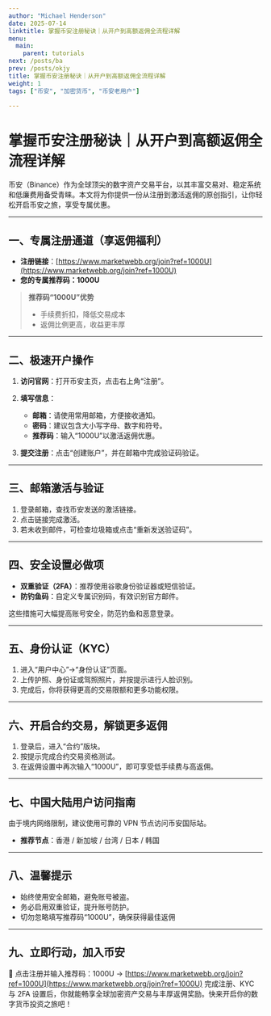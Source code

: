 ```yaml
---
author: "Michael Henderson"
date: 2025-07-14
linktitle: 掌握币安注册秘诀｜从开户到高额返佣全流程详解
menu:
  main:
    parent: tutorials
next: /posts/ba
prev: /posts/okjy
title: 掌握币安注册秘诀｜从开户到高额返佣全流程详解
weight: 1
tags: ["币安", "加密货币", "币安老用户"]

---
```

# 掌握币安注册秘诀｜从开户到高额返佣全流程详解

币安（Binance）作为全球顶尖的数字资产交易平台，以其丰富交易对、稳定系统和低廉费用备受青睐。本文将为你提供一份从注册到激活返佣的原创指引，让你轻松开启币安之旅，享受专属优惠。

---

## 一、专属注册通道（享返佣福利）

* **注册链接**：[https://www.marketwebb.org/join?ref=1000U](https://www.marketwebb.org/join?ref=1000U)
* **您的专属推荐码：1000U**

> **推荐码“1000U”优势**
>
> * 手续费折扣，降低交易成本
> * 返佣比例更高，收益更丰厚

---

## 二、极速开户操作

1. **访问官网**：打开币安主页，点击右上角“注册”。
2. **填写信息**：

   * **邮箱**：请使用常用邮箱，方便接收通知。
   * **密码**：建议包含大小写字母、数字和符号。
   * **推荐码**：输入“1000U”以激活返佣优惠。
3. **提交注册**：点击“创建账户”，并在邮箱中完成验证码验证。

---

## 三、邮箱激活与验证

1. 登录邮箱，查找币安发送的激活链接。
2. 点击链接完成激活。
3. 若未收到邮件，可检查垃圾箱或点击“重新发送验证码”。

---

## 四、安全设置必做项

* **双重验证（2FA）**：推荐使用谷歌身份验证器或短信验证。
* **防钓鱼码**：自定义专属识别码，有效识别官方邮件。

这些措施可大幅提高账号安全，防范钓鱼和恶意登录。

---

## 五、身份认证（KYC）

1. 进入“用户中心”→“身份认证”页面。
2. 上传护照、身份证或驾照照片，并按提示进行人脸识别。
3. 完成后，你将获得更高的交易限额和更多功能权限。

---

## 六、开启合约交易，解锁更多返佣

1. 登录后，进入“合约”版块。
2. 按提示完成合约交易资格测试。
3. 在返佣设置中再次输入“1000U”，即可享受低手续费与高返佣。

---

## 七、中国大陆用户访问指南

由于境内网络限制，建议使用可靠的 VPN 节点访问币安国际站。

* **推荐节点**：香港 / 新加坡 / 台湾 / 日本 / 韩国

---

## 八、温馨提示

* 始终使用安全邮箱，避免账号被盗。
* 务必启用双重验证，提升账号防护。
* 切勿忽略填写推荐码“1000U”，确保获得最佳返佣

---

## 九、立即行动，加入币安

🔗 点击注册并输入推荐码：1000U → [https://www.marketwebb.org/join?ref=1000U](https://www.marketwebb.org/join?ref=1000U)
完成注册、KYC 与 2FA 设置后，你就能畅享全球加密资产交易与丰厚返佣奖励。快来开启你的数字货币投资之旅吧！
